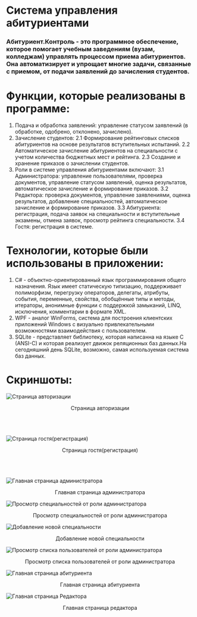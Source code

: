 # Система управления абитуриентами
### Абитуриент.Контроль - это программное обеспечение, которое помогает учебным заведениям (вузам, колледжам) управлять процессом приема абитуриентов. Она автоматизирует и упрощает многие задачи, связанные с приемом, от подачи заявлений до зачисления студентов.

# Функции, которые реализованы в программе:
1. Подача и обработка заявлений: управление статусом заявлений (в обработке, одобрено, отклонено, зачислено).
2. Зачисление студентов:
   2.1 Формирование рейтинговых списков абитуриентов на основе результатов вступительных испытаний.
   2.2 Автоматическое зачисление абитуриентов на специальности с учетом количества бюджетных мест и рейтинга.
   2.3 Создание и хранение приказов о зачислении студентов.
3. Роли в системе управления абитуриентами включают:
3.1 Администратора: управление пользователями, проверка документов, управление статусом заявлений, оценка результатов, автоматическое зачисление и формирование приказов.
3.2 Редактора: проверка документов, управление заявлениями, оценка результатов, добавление специальностей, автоматическое зачисление и формирование приказов.
3.3 Абитуриента: регистрация, подача заявок на специальности и вступительные экзамены, отмена заявок, просмотр рейтинга специальности.
3.4 Гостя: регистрация в системе.

# Технологии, которые были использованы в приложении:
1. C# - объектно-ориентированный язык программирования общего назначения. Язык имеет статическую типизацию, поддерживает полиморфизм, перегрузку операторов, делегаты, атрибуты, события, переменные, свойства, обобщённые типы и методы, итераторы, анонимные функции с поддержкой замыканий, LINQ, исключения, комментарии в формате XML.
2. WPF - аналог WinForms, система для построения клиентских приложений Windows с визуально привлекательными возможностями взаимодействия с пользователем.
3. SQLite - представляет библиотеку, которая написанна на языке C (ANSI-C) и которая реализует движок реляционных баз данных.На сегодняшний день SQLite, возможно, самая используемая система баз данных.

# Скриншоты:
![Страница авторизации](https://github.com/axxcel/StudentControl/blob/main/car/screens/8.jpg?raw=true)
<div align="center">Страница авторизации</div>
</br> </br> </br>

![Страница гостя(регистрация)](https://github.com/axxcel/StudentControl/blob/main/car/screens/1.jpg?raw=true)
<div align="center">Страница гостя(регистрация)</div>
</br> </br> </br>

![Главная страница администратора](https://github.com/axxcel/StudentControl/blob/main/car/screens/4.jpg?raw=true)
<div align="center">Главная страница администратора</div>

![Просмотр специальностей от роли администратора](https://github.com/axxcel/StudentControl/blob/main/car/screens/3.jpg?raw=true)
<div align="center">Просмотр специальностей от роли администратора</div>

![Добавление новой специальности](https://github.com/axxcel/StudentControl/blob/main/car/screens/7.jpg?raw=true)
<div align="center">Добавление новой специальности</div>

![Просмотр списка пользователей от роли администратора](https://github.com/axxcel/StudentControl/blob/main/car/screens/2.jpg?raw=true)
<div align="center">Просмотр списка пользователей от роли администратора</div>

![Главная страница абитуриента](https://github.com/axxcel/StudentControl/blob/main/car/screens/5.jpg?raw=true)
<div align="center">Главная страница абитуриента</div>

![Главная страница Редактора](https://github.com/axxcel/StudentControl/blob/main/car/screens/6.jpg?raw=true)
<div align="center">Главная страница редактора</div>

